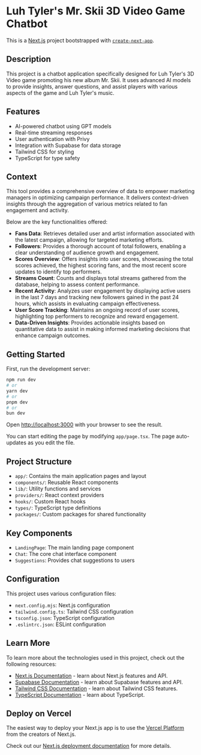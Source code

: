 # Luh Tyler's Mr. Skii 3D Video Game Chatbot

This is a [Next.js](https://nextjs.org) project bootstrapped with [`create-next-app`](https://nextjs.org/docs/app/api-reference/cli/create-next-app).

## Description

This project is a chatbot application specifically designed for Luh Tyler's 3D Video game promoting his new album Mr. Skii. It uses advanced AI models to provide insights, answer questions, and assist players with various aspects of the game and Luh Tyler's music.

## Features

- AI-powered chatbot using GPT models
- Real-time streaming responses
- User authentication with Privy
- Integration with Supabase for data storage
- Tailwind CSS for styling
- TypeScript for type safety

## Context

This tool provides a comprehensive overview of data to empower marketing managers in optimizing campaign performance.
It delivers context-driven insights through the aggregation of various metrics related to fan engagement and activity. 

Below are the key functionalities offered:
- **Fans Data**: Retrieves detailed user and artist information associated with the latest campaign, allowing for targeted marketing efforts.
- **Followers**: Provides a thorough account of total followers, enabling a clear understanding of audience growth and engagement.
- **Scores Overview**: Offers insights into user scores, showcasing the total scores achieved, the highest scoring fans, and the most recent score updates to identify top performers.
- **Streams Count**: Counts and displays total streams gathered from the database, helping to assess content performance.
- **Recent Activity**: Analyzes user engagement by displaying active users in the last 7 days and tracking new followers gained in the past 24 hours, which assists in evaluating campaign effectiveness.
- **User Score Tracking**: Maintains an ongoing record of user scores, highlighting top performers to recognize and reward engagement.
- **Data-Driven Insights**: Provides actionable insights based on quantitative data to assist in making informed marketing decisions that enhance campaign outcomes.

## Getting Started

First, run the development server:

```bash
npm run dev
# or
yarn dev
# or
pnpm dev
# or
bun dev
```

Open [http://localhost:3000](http://localhost:3000) with your browser to see the result.

You can start editing the page by modifying `app/page.tsx`. The page auto-updates as you edit the file.

## Project Structure

- `app/`: Contains the main application pages and layout
- `components/`: Reusable React components
- `lib/`: Utility functions and services
- `providers/`: React context providers
- `hooks/`: Custom React hooks
- `types/`: TypeScript type definitions
- `packages/`: Custom packages for shared functionality

## Key Components

- `LandingPage`: The main landing page component
- `Chat`: The core chat interface component
- `Suggestions`: Provides chat suggestions to users

## Configuration

This project uses various configuration files:

- `next.config.mjs`: Next.js configuration
- `tailwind.config.ts`: Tailwind CSS configuration
- `tsconfig.json`: TypeScript configuration
- `.eslintrc.json`: ESLint configuration

## Learn More

To learn more about the technologies used in this project, check out the following resources:

- [Next.js Documentation](https://nextjs.org/docs) - learn about Next.js features and API.
- [Supabase Documentation](https://supabase.io/docs) - learn about Supabase features and API.
- [Tailwind CSS Documentation](https://tailwindcss.com/docs) - learn about Tailwind CSS features.
- [TypeScript Documentation](https://www.typescriptlang.org/docs/) - learn about TypeScript.

## Deploy on Vercel

The easiest way to deploy your Next.js app is to use the [Vercel Platform](https://vercel.com/new?utm_medium=default-template&filter=next.js&utm_source=create-next-app&utm_campaign=create-next-app-readme) from the creators of Next.js.

Check out our [Next.js deployment documentation](https://nextjs.org/docs/app/building-your-application/deploying) for more details.
